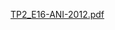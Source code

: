 [TP2_E16-ANI-2012.pdf](https://github.com/emmanuellelippe/ANI2012H22_TP2_E16/files/8534392/TP2_E16-ANI-2012.pdf)
